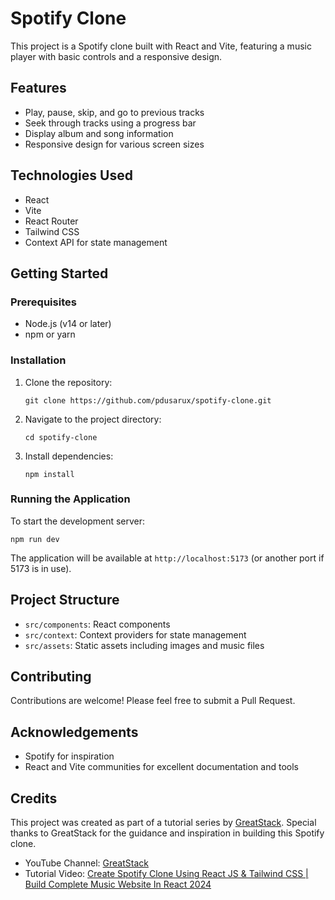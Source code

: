 # Spotify Clone

This project is a Spotify clone built with React and Vite, featuring a music player with basic controls and a responsive design.

## Features

- Play, pause, skip, and go to previous tracks
- Seek through tracks using a progress bar
- Display album and song information
- Responsive design for various screen sizes

## Technologies Used

- React
- Vite
- React Router
- Tailwind CSS
- Context API for state management

## Getting Started

### Prerequisites

- Node.js (v14 or later)
- npm or yarn

### Installation

1. Clone the repository:

   ```
   git clone https://github.com/pdusarux/spotify-clone.git
   ```

2. Navigate to the project directory:

   ```
   cd spotify-clone
   ```

3. Install dependencies:
   ```
   npm install
   ```

### Running the Application

To start the development server:

```
npm run dev
```

The application will be available at `http://localhost:5173` (or another port if 5173 is in use).

## Project Structure

- `src/components`: React components
- `src/context`: Context providers for state management
- `src/assets`: Static assets including images and music files

## Contributing

Contributions are welcome! Please feel free to submit a Pull Request.

## Acknowledgements

- Spotify for inspiration
- React and Vite communities for excellent documentation and tools

## Credits

This project was created as part of a tutorial series by [GreatStack](https://www.youtube.com/@GreatStackDev). Special thanks to GreatStack for the guidance and inspiration in building this Spotify clone.

- YouTube Channel: [GreatStack](https://www.youtube.com/@GreatStackDev)
- Tutorial Video: [Create Spotify Clone Using React JS & Tailwind CSS | Build Complete Music Website In React 2024](https://www.youtube.com/watch?v=amFYvQK4huo)
